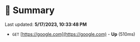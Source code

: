 # 📖 Summary
Last updated: **5/17/2023, 10:33:48 PM**

- `GET` [https://google.com](https://google.com) - **Up** (510ms)
